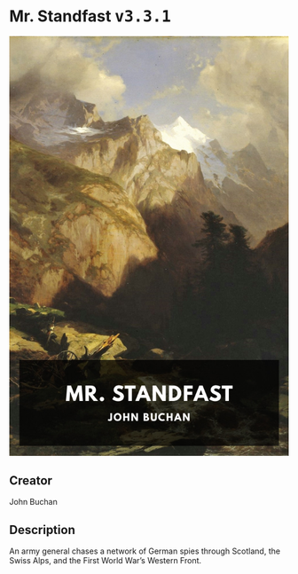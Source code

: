 
# Mr. Standfast <kbd>v3.3.1</kbd>

<center>
  <img src="./cover-1024.jpg"/>
</center>

## Creator
John Buchan

## Description
An army general chases a network of German spies through Scotland, the Swiss Alps, and the First World War’s Western Front.
